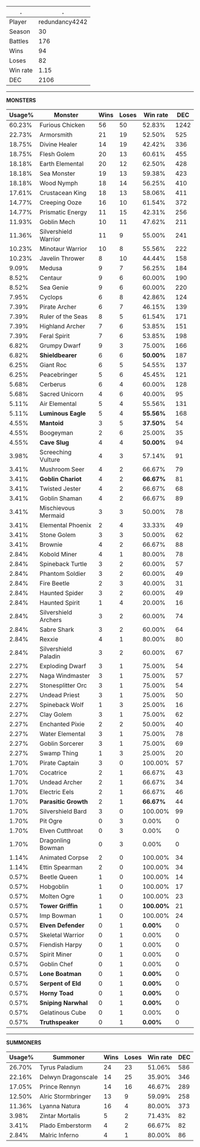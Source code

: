 .|.
|-|-
Player|redundancy4242
Season|30
Battles|176
Wins|94
Loses|82
Win rate|1.15
DEC|2106

---
**MONSTERS**

Usage%|Monster|Wins|Loses|Win rate|DEC|
-|-|-|-|-|-|
60.23%|Furious Chicken|56|50|52.83%|1242|
22.73%|Armorsmith|21|19|52.50%|525|
18.75%|Divine Healer|14|19|42.42%|336|
18.75%|Flesh Golem|20|13|60.61%|455|
18.18%|Earth Elemental|20|12|62.50%|428|
18.18%|Sea Monster|19|13|59.38%|423|
18.18%|Wood Nymph|18|14|56.25%|410|
17.61%|Crustacean King|18|13|58.06%|411|
14.77%|Creeping Ooze|16|10|61.54%|372|
14.77%|Prismatic Energy|11|15|42.31%|256|
11.93%|Goblin Mech|10|11|47.62%|211|
11.36%|Silvershield Warrior|11|9|55.00%|241|
10.23%|Minotaur Warrior|10|8|55.56%|222|
10.23%|Javelin Thrower|8|10|44.44%|158|
9.09%|Medusa|9|7|56.25%|184|
8.52%|Centaur|9|6|60.00%|190|
8.52%|Sea Genie|9|6|60.00%|220|
7.95%|Cyclops|6|8|42.86%|124|
7.39%|Pirate Archer|6|7|46.15%|139|
7.39%|Ruler of the Seas|8|5|61.54%|171|
7.39%|Highland Archer|7|6|53.85%|151|
7.39%|Feral Spirit|7|6|53.85%|198|
6.82%|Grumpy Dwarf|9|3|75.00%|166|
6.82%|**Shieldbearer**|6|6|**50.00%**|187|
6.25%|Giant Roc|6|5|54.55%|137|
6.25%|Peacebringer|5|6|45.45%|121|
5.68%|Cerberus|6|4|60.00%|128|
5.68%|Sacred Unicorn|4|6|40.00%|95|
5.11%|Air Elemental|5|4|55.56%|131|
5.11%|**Luminous Eagle**|5|4|**55.56%**|168|
4.55%|**Mantoid**|3|5|**37.50%**|54|
4.55%|Boogeyman|2|6|25.00%|35|
4.55%|**Cave Slug**|4|4|**50.00%**|94|
3.98%|Screeching Vulture|4|3|57.14%|91|
3.41%|Mushroom Seer|4|2|66.67%|79|
3.41%|**Goblin Chariot**|4|2|**66.67%**|81|
3.41%|Twisted Jester|4|2|66.67%|68|
3.41%|Goblin Shaman|4|2|66.67%|89|
3.41%|Mischievous Mermaid|3|3|50.00%|78|
3.41%|Elemental Phoenix|2|4|33.33%|49|
3.41%|Stone Golem|3|3|50.00%|62|
3.41%|Brownie|4|2|66.67%|88|
2.84%|Kobold Miner|4|1|80.00%|78|
2.84%|Spineback Turtle|3|2|60.00%|57|
2.84%|Phantom Soldier|3|2|60.00%|49|
2.84%|Fire Beetle|2|3|40.00%|31|
2.84%|Haunted Spider|3|2|60.00%|49|
2.84%|Haunted Spirit|1|4|20.00%|16|
2.84%|Silvershield Archers|3|2|60.00%|74|
2.84%|Sabre Shark|3|2|60.00%|64|
2.84%|Rexxie|4|1|80.00%|80|
2.84%|Silvershield Paladin|3|2|60.00%|67|
2.27%|Exploding Dwarf|3|1|75.00%|54|
2.27%|Naga Windmaster|3|1|75.00%|57|
2.27%|Stonesplitter Orc|3|1|75.00%|54|
2.27%|Undead Priest|3|1|75.00%|50|
2.27%|Spineback Wolf|1|3|25.00%|16|
2.27%|Clay Golem|3|1|75.00%|62|
2.27%|Enchanted Pixie|2|2|50.00%|40|
2.27%|Water Elemental|3|1|75.00%|78|
2.27%|Goblin Sorcerer|3|1|75.00%|69|
2.27%|Swamp Thing|1|3|25.00%|20|
1.70%|Pirate Captain|3|0|100.00%|57|
1.70%|Cocatrice|2|1|66.67%|43|
1.70%|Undead Archer|2|1|66.67%|34|
1.70%|Electric Eels|2|1|66.67%|46|
1.70%|**Parasitic Growth**|2|1|**66.67%**|44|
1.70%|Silvershield Bard|3|0|100.00%|99|
1.70%|Pit Ogre|0|3|0.00%|0|
1.70%|Elven Cutthroat|0|3|0.00%|0|
1.70%|Dragonling Bowman|0|3|0.00%|0|
1.14%|Animated Corpse|2|0|100.00%|34|
1.14%|Ettin Spearman|2|0|100.00%|34|
0.57%|Beetle Queen|1|0|100.00%|14|
0.57%|Hobgoblin|1|0|100.00%|17|
0.57%|Molten Ogre|1|0|100.00%|23|
0.57%|**Tower Griffin**|1|0|**100.00%**|21|
0.57%|Imp Bowman|1|0|100.00%|24|
0.57%|**Elven Defender**|0|1|**0.00%**|0|
0.57%|Skeletal Warrior|0|1|0.00%|0|
0.57%|Fiendish Harpy|0|1|0.00%|0|
0.57%|Spirit Miner|0|1|0.00%|0|
0.57%|Goblin Chef|0|1|0.00%|0|
0.57%|**Lone Boatman**|0|1|**0.00%**|0|
0.57%|**Serpent of Eld**|0|1|**0.00%**|0|
0.57%|**Horny Toad**|0|1|**0.00%**|0|
0.57%|**Sniping Narwhal**|0|1|**0.00%**|0|
0.57%|Gelatinous Cube|0|1|0.00%|0|
0.57%|**Truthspeaker**|0|1|**0.00%**|0|

---
**SUMMONERS**

Usage%|Summoner|Wins|Loses|Win rate|DEC|
-|-|-|-|-|-|
26.70%|Tyrus Paladium|24|23|51.06%|586|
22.16%|Delwyn Dragonscale|14|25|35.90%|346|
17.05%|Prince Rennyn|14|16|46.67%|289|
12.50%|Alric Stormbringer|13|9|59.09%|258|
11.36%|Lyanna Natura|16|4|80.00%|373|
3.98%|Zintar Mortalis|5|2|71.43%|82|
3.41%|Plado Emberstorm|4|2|66.67%|82|
2.84%|Malric Inferno|4|1|80.00%|86|
